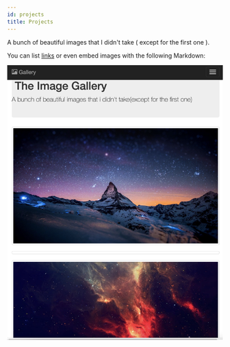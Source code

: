 ```yaml
---
id: projects
title: Projects
---
```


A bunch of beautiful images that I didn't take ( except for the first one ).

You can list [links](https://www.hashicorp.com/resources/test-driven-development-tdd-for-infrastructure)
or even embed images with the following Markdown:

![Add alternate text for image](./assets/jose-chavez.png)
